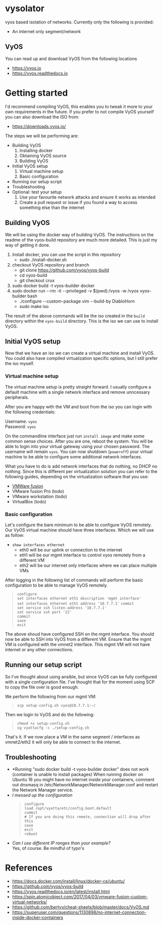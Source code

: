 # vysolator
vyos based isolation of networks. Currently only the following is provided:

* An internet only segment/network

## VyOS
You can read up and download VyOS from the following locations

* https://vyos.io
* https://vyos.readthedocs.io

# Getting started
I'd recommend compiling VyOS, this enables you to tweak it more to your own requirements in the future. If you prefer to not compile VyOS yourself you can also download the ISO from:

* https://downloads.vyos.io/


The steps we will be performing are:

* Building VyOS
    1. Installing docker
    1. Obtaining VyOS source
    1. Building VyOS
* Initial VyOS setup
    1. Virtual machine setup
    1. Basic configuration
* Running our setup script
* Troubleshooting
* Optional: test your setup
    1. Use your favourite network attacks and ensure it works as intended
    1. Create a pull request or issue if you found a way to access something else than the internet

## Building VyOS
We will be using the docker way of building VyOS. The instructions on the readme of the vyos-build repository are much more detailed. This is just my way of getting it done.

1. Install docker, you can use the script in this repository
    * sudo ./install-docker.sh
1. checkout VyOS repository and branch
    * git clone https://github.com/vyos/vyos-build
    * cd vyos-build
    * git checkout crux
1. sudo docker build -t vyos-builder docker
1. sudo docker run --rm -it --privileged -v $(pwd):/vyos -w /vyos vyos-builder bash
    * ./configure --custom-package vim --build-by DiabloHorn
    * sudo make iso

The result of the above commands will be the iso created in the ```build``` directory within the ```vyos-build``` directory. This is the iso we can use to install VyOS.

## Initial VyOS setup
Now that we have an iso we can create a virtual machine and install VyOS. You could also have compiled virtualization specific options, but I still prefer the iso myself.

### **Virtual machine setup**
The virtual machine setup is pretty straight forward. I usually configure a default machine with a single network interface and remove unncessary peripherals.

After you are happy with the VM and boot from the iso you can login with the following credentials:

Username: ```vyos```  
Password: ```vyos```

On the commandline interface just run ```install image``` and make some common sense choices. After you are one, reboot the system. You will be able to login into your virtual gateway using your chosen password. The username will remain ```vyos```. You can now shutdown (```poweroff```) your virtual machine to be able to configure some additional network interfaces.

What you have to do is add network interfaces that do nothing, no DHCP no nothing. Since this is different per virtualization solution you can refer to the following guides, depending on the virtualization software that you use:

* [VMWare fusion](vmware-fusion_howto-add-interfaces.md)
* VMware fusion Pro (todo)
* VMware workstation (todo)
* VirtualBox (todo)

### **Basic configuration**
Let's configure the bare minimum to be able to configure VyOS remotely. Our VyOS virtual machine should have three interfaces. Which we will use as follow:

* ```show interfaces ethernet```
    * eth0 will be our uplink or connection to the internet
    * eth1 will be our mgmt interface to control vyos remotely from a different VM
    * eth2 will be our internet only interfaces where we can place multiple VMs

After logging in the following list of commands will perform the basic configuration to be able to manage VyOS remotely.

> ```configure```  
> ```set interfaces ethernet eth1 description 'mgmt interface'```  
> ```set interfaces ethernet eth1 address '10.7.7.1'```
> ```commit```  
> ```set service ssh listen-address '10.7.7.1'```  
> ```set service ssh port '22'```  
> ```commit```  
> ```save```  
> ```exit```

The above shoud have configured SSH on the mgmt interface. You should now be able to SSH into VyOS from a different VM. Ensure that the mgmt VM is configured with the vmnet2 interface. This mgmt VM will not have internet or any other connections.

## Running our setup script
So I've thought about using ansible, but since VyOS can be fully configured with a single configuration file. I've thought that for the moment using SCP to copy the file over is good enough.

We perform the following from our mgmt VM:  
> ```scp setup-config.sh vyos@10.7.7.1:~/```

Then we login to VyOS and do the following:  
> ```chmod +x setup-config.sh```  
>```sg vyattacfg -c ./setup-config.sh```

That's it. If we now place a VM in the same segment / interfaces as vmnet2/eth2 it will only be able to connect to the internet.

## Troubleshooting
* *Running "sudo docker build -t vyos-builder docker" does not work (container is unable to install packages)
When running docker on Ubuntu 16 you might have no internet inside your containers, comment out dnsmasq in /etc/NetworkManager/NetworkManager.conf and restart the Network Manager service. 
* *I messed up the configuration*
    > ```configure```  
    > ```load /opt/vyatta/etc/config.boot.default```  
    > ```commit```  
    > ```# If you are doing this remote, connection will drop after this```  
    > ```save```  
    > ```exit```  
    > ```reboot```
* *Can I use different IP ranges than your example?*  
Yes, of course. Be mindful of typo's
 
# References
* https://docs.docker.com/install/linux/docker-ce/ubuntu/
* https://github.com/vyos/vyos-build
* https://vyos.readthedocs.io/en/latest/install.html
* https://spin.atomicobject.com/2017/04/03/vmware-fusion-custom-virtual-networks/
* https://github.com/bertvv/cheat-sheets/blob/master/docs/VyOS.md
* https://superuser.com/questions/1130898/no-internet-connection-inside-docker-containers



